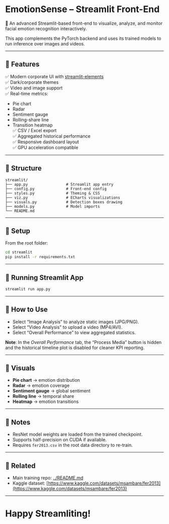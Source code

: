 
# EmotionSense – Streamlit Front-End

🚀 An advanced Streamlit-based front-end to visualize, analyze, and monitor facial emotion recognition interactively.  

This app complements the PyTorch backend and uses its trained models to run inference over images and videos.

---

## 🌟 Features

✅ Modern corporate UI with [streamlit-elements](https://github.com/okld/streamlit-elements)  
✅ Dark/corporate themes  
✅ Video and image support  
✅ Real-time metrics:  
  - Pie chart  
  - Radar  
  - Sentiment gauge  
  - Rolling-share line  
  - Transition heatmap  
✅ CSV / Excel export  
✅ Aggregated historical performance  
✅ Responsive dashboard layout  
✅ GPU acceleration compatible

---

## 📁 Structure

```
streamlit/
├── app.py                 # Streamlit app entry
├── config.py              # Front-end config
├── styles.py              # Theming & CSS
├── viz.py                 # ECharts visualizations
├── visuals.py             # Detection boxes drawing 
├── models.py              # Model imports
└── README.md
```

---

## 🔧 Setup

From the root folder:  

```bash
cd streamlit
pip install -r requirements.txt
```

---

## 🚀 Running Streamlit App

```bash
streamlit run app.py
```

---

## 📸 How to Use

- Select “Image Analysis” to analyze static images (JPG/PNG).  
- Select “Video Analysis” to upload a video (MP4/AVI).  
- Select “Overall Performance” to view aggregated statistics.  

**Note**: In the *Overall Performance* tab, the “Process Media” button is hidden and the historical timeline plot is disabled for cleaner KPI reporting.

---

## 🧩 Visuals

- **Pie chart** → emotion distribution  
- **Radar** → emotion coverage  
- **Sentiment gauge** → global sentiment  
- **Rolling line** → temporal share  
- **Heatmap** → emotion transitions

---

## 📝 Notes

- ResNet model weights are loaded from the trained checkpoint.  
- Supports half-precision on CUDA if available.  
- Requires `fer2013.csv` in the root data directory to re-train.

---

## 🔗 Related

- Main training repo: [../README.md](../README.md)  
- Kaggle dataset: [https://www.kaggle.com/datasets/msambare/fer2013](https://www.kaggle.com/datasets/msambare/fer2013)

---

# Happy Streamliting!
